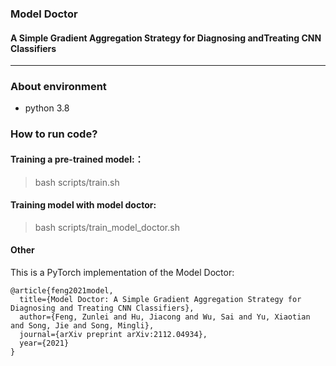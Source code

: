 ### Model Doctor
#### A Simple Gradient Aggregation Strategy for Diagnosing andTreating CNN Classifiers

----
### About environment
+ python 3.8

### How to run code?
#### Training a pre-trained model:：
> bash scripts/train.sh

#### Training model with model doctor:
> bash scripts/train_model_doctor.sh


#### Other
This is a PyTorch implementation of the Model Doctor:
```
@article{feng2021model,
  title={Model Doctor: A Simple Gradient Aggregation Strategy for Diagnosing and Treating CNN Classifiers},
  author={Feng, Zunlei and Hu, Jiacong and Wu, Sai and Yu, Xiaotian and Song, Jie and Song, Mingli},
  journal={arXiv preprint arXiv:2112.04934},
  year={2021}
}
```
